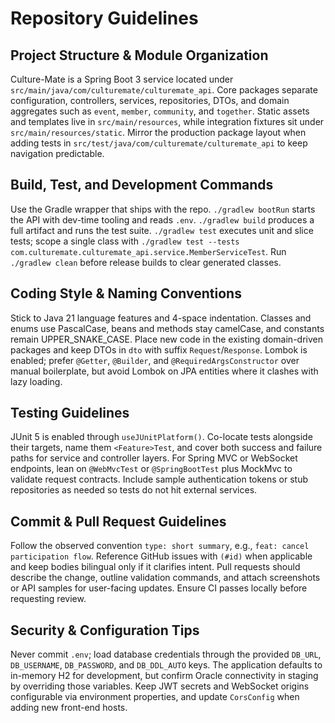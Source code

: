 # Repository Guidelines

## Project Structure & Module Organization
Culture-Mate is a Spring Boot 3 service located under `src/main/java/com/culturemate/culturemate_api`. Core packages separate configuration, controllers, services, repositories, DTOs, and domain aggregates such as `event`, `member`, `community`, and `together`. Static assets and templates live in `src/main/resources`, while integration fixtures sit under `src/main/resources/static`. Mirror the production package layout when adding tests in `src/test/java/com/culturemate/culturemate_api` to keep navigation predictable.

## Build, Test, and Development Commands
Use the Gradle wrapper that ships with the repo. `./gradlew bootRun` starts the API with dev-time tooling and reads `.env`. `./gradlew build` produces a full artifact and runs the test suite. `./gradlew test` executes unit and slice tests; scope a single class with `./gradlew test --tests com.culturemate.culturemate_api.service.MemberServiceTest`. Run `./gradlew clean` before release builds to clear generated classes.

## Coding Style & Naming Conventions
Stick to Java 21 language features and 4-space indentation. Classes and enums use PascalCase, beans and methods stay camelCase, and constants remain UPPER_SNAKE_CASE. Place new code in the existing domain-driven packages and keep DTOs in `dto` with suffix `Request`/`Response`. Lombok is enabled; prefer `@Getter`, `@Builder`, and `@RequiredArgsConstructor` over manual boilerplate, but avoid Lombok on JPA entities where it clashes with lazy loading.

## Testing Guidelines
JUnit 5 is enabled through `useJUnitPlatform()`. Co-locate tests alongside their targets, name them `<Feature>Test`, and cover both success and failure paths for service and controller layers. For Spring MVC or WebSocket endpoints, lean on `@WebMvcTest` or `@SpringBootTest` plus MockMvc to validate request contracts. Include sample authentication tokens or stub repositories as needed so tests do not hit external services.

## Commit & Pull Request Guidelines
Follow the observed convention `type: short summary`, e.g., `feat: cancel participation flow`. Reference GitHub issues with `(#id)` when applicable and keep bodies bilingual only if it clarifies intent. Pull requests should describe the change, outline validation commands, and attach screenshots or API samples for user-facing updates. Ensure CI passes locally before requesting review.

## Security & Configuration Tips
Never commit `.env`; load database credentials through the provided `DB_URL`, `DB_USERNAME`, `DB_PASSWORD`, and `DB_DDL_AUTO` keys. The application defaults to in-memory H2 for development, but confirm Oracle connectivity in staging by overriding those variables. Keep JWT secrets and WebSocket origins configurable via environment properties, and update `CorsConfig` when adding new front-end hosts.
